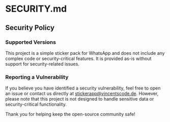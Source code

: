 # SECURITY.md

## Security Policy

### Supported Versions

This project is a simple sticker pack for WhatsApp and does not include any complex code or security-critical features.
It is provided as-is without support for security-related issues.

### Reporting a Vulnerability

If you believe you have identified a security vulnerability, feel free to open an issue or contact us directly at [stickerapp@vincentscode.de](mailto:stickerapp@vincentscode.de).
However, please note that this project is not designed to handle sensitive data or security-critical functionality.

Thank you for helping keep the open-source community safe!

